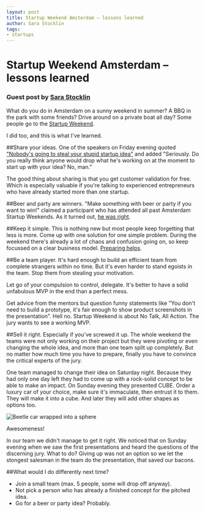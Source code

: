 ```yaml
---
layout: post
title: Startup Weekend Amsterdam – lessons learned
author: Sara Stocklin
tags:
- startups
---
```


Startup Weekend Amsterdam – lessons learned
=====================
### Guest post by [Sara Stocklin]()

What do you do in Amsterdam on a sunny weekend in summer? A BBQ in the park with some friends? Drive around on a
private boat all day? Some people go to the [Startup Weekend](http://pitch.rs/startupweekend-is-dead-long-live-startupweekend/).

I did too, and this is what I've learned.

##Share your ideas.
One of the speakers on Friday evening quoted ["Nobody's going to steal your stupid startup idea"](http://vimeo.com/24623147)
and added "Seriously. Do you really think anyone would drop what he's working on at the moment to start up with your idea? No, man."

The good thing about sharing is that you get customer validation for free. Which is especially valuable if you're
talking to experienced entrepreneurs who have already started more than one startup.

##Beer and party are winners.
"Make something with beer or party if you want to win!" claimed a participant who has attended all past
Amsterdam Startup Weekends. As it turned out, [he was right](https://twitter.com/swamsterdam/statuses/353957376841359360).

##Keep it simple.
This is nothing new but most people keep forgetting that less is more. Come up with one solution for one simple problem.
 During the weekend there's already a lot of chaos and confusion going on, so keep focussed on a clear business model.
 [Preparing helps](http://startupweekend.org/about/firsttimer/).

##Be a team player.
It's hard enough to build an efficient team from complete strangers within no time. But it's even harder to stand
egoists in the team. Stop them from stealing your motivation.

Let go of your compulsion to control, delegate. It's better to have a solid unfabulous MVP in the end than a perfect mess.

Get advice from the mentors but question funny statements like "You don't need to build a prototype, it's fair enough to
show product screenshots in the presentation". Hell no. Startup Weekend is about No Talk, All Action. The jury wants to
see a working MVP.

##Sell it right. Especially if you've screwed it up.
The whole weekend the teams were not only working on their project but they were pivoting or even changing the whole
idea, and more than one team split up completely. But no matter how much time you have to prepare, finally you have to
convince the critical experts of the jury.

One team managed to change their idea on Saturday night. Because they had only one day left they had to come up with
a rock-solid concept to be able to make an impact. On Sunday evening they presented CUBE. Order a luxury car of your
choice, make sure it's immaculate, then entrust it to them. They will make it into a cube. And later they will add other
shapes as options too.

![Beetle car wrapped into a sphere](http://api.ning.com/files/Go*nQJ2dIT86VC7eJ4sxO4ZCx2lR6ArTioiAoiirPqdLxVuFBu06XV0giUfJeHyXrKrBGgyqORyF489lQCUvLMA8G47jaw1b/ichwannoorbeetlesphere1.jpg)

 Awesomeness!

In our team we didn't manage to get it right. We noticed that on Sunday evening when we saw the first presentations
and heard the questions of the discerning jury. What to do? Giving up was not an option so we let
the stongest salesman in the team do the presentation, that saved our bacons.

##What would I do differently next time?
- Join a small team (max. 5 people, some will drop off anyway).
- Not pick a person who has already a finished concept for the pitched idea.
- Go for a beer or party idea? Probably.

